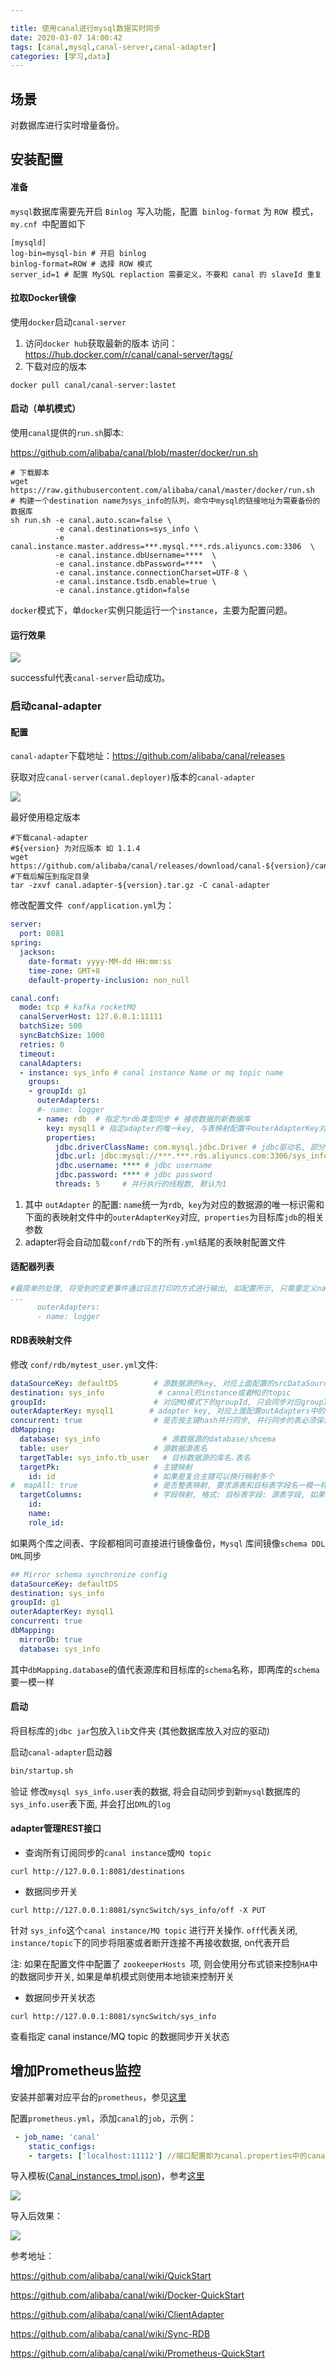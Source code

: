 ```yaml
---

title: 使用canal进行mysql数据实时同步
date: 2020-03-07 14:00:42
tags: [canal,mysql,canal-server,canal-adapter]
categories: [学习,data]
---
```


## 场景

对数据库进行实时增量备份。

## 安装配置

#### 准备

`mysql`数据库需要先开启 `Binlog `写入功能，配置` binlog-format` 为 `ROW `模式，`my.cnf `中配置如下

```properties
[mysqld]
log-bin=mysql-bin # 开启 binlog
binlog-format=ROW # 选择 ROW 模式
server_id=1 # 配置 MySQL replaction 需要定义，不要和 canal 的 slaveId 重复
```

#### 拉取Docker镜像

使用`docker`启动`canal-server`

1. 访问`docker hub`获取最新的版本 访问：https://hub.docker.com/r/canal/canal-server/tags/
2. 下载对应的版本

```shell
docker pull canal/canal-server:lastet
```

#### 启动（单机模式）

使用`canal`提供的`run.sh`脚本:

 https://github.com/alibaba/canal/blob/master/docker/run.sh

```shell
# 下载脚本
wget https://raw.githubusercontent.com/alibaba/canal/master/docker/run.sh 
# 构建一个destination name为sys_info的队列，命令中mysql的链接地址为需要备份的数据库
sh run.sh -e canal.auto.scan=false \
		  -e canal.destinations=sys_info \
		  -e canal.instance.master.address=***.mysql.***.rds.aliyuncs.com:3306  \
		  -e canal.instance.dbUsername=****  \
		  -e canal.instance.dbPassword=****  \
		  -e canal.instance.connectionCharset=UTF-8 \
		  -e canal.instance.tsdb.enable=true \
		  -e canal.instance.gtidon=false  
```

`docker`模式下，单`docker`实例只能运行一个`instance`，主要为配置问题。

#### 运行效果

![](https://azrael-1252339850.cos.ap-chengdu.myqcloud.com/20200307141300.png)

successful代表`canal-server`启动成功。

### 启动canal-adapter

#### 配置

`canal-adapter`下载地址：https://github.com/alibaba/canal/releases

获取对应`canal-server(canal.deployer)`版本的`canal-adapter`

![](https://azrael-1252339850.cos.ap-chengdu.myqcloud.com/20200307142325.png)

最好使用稳定版本

```shell
#下载canal-adapter 
#${version} 为对应版本 如 1.1.4
wget https://github.com/alibaba/canal/releases/download/canal-${version}/canal.adapter-${version}.tar.gz 
#下载后解压到指定目录
tar -zxvf canal.adapter-${version}.tar.gz -C canal-adapter
```

修改配置文件` conf/application.yml`为：

```yaml
server:
  port: 8081
spring:
  jackson:
    date-format: yyyy-MM-dd HH:mm:ss
    time-zone: GMT+8
    default-property-inclusion: non_null

canal.conf:
  mode: tcp # kafka rocketMQ
  canalServerHost: 127.0.0.1:11111
  batchSize: 500
  syncBatchSize: 1000
  retries: 0
  timeout:
  canalAdapters:
  - instance: sys_info # canal instance Name or mq topic name  
    groups:
    - groupId: g1
      outerAdapters:
      #- name: logger
      - name: rdb  # 指定为rdb类型同步 # 接收数据的新数据库
        key: mysql1 # 指定adapter的唯一key, 与表映射配置中outerAdapterKey对应
        properties:
          jdbc.driverClassName: com.mysql.jdbc.Driver # jdbc驱动名, 部分jdbc的jar包需要自行放致lib目录下
          jdbc.url: jdbc:mysql://***.***.rds.aliyuncs.com:3306/sys_info?useUnicode=true # jdbc url
          jdbc.username: **** # jdbc username
          jdbc.password: **** # jdbc password
          threads: 5     # 并行执行的线程数, 默认为1

```

1. 其中 `outAdapter` 的配置: `name`统一为`rdb`,` key`为对应的数据源的唯一标识需和下面的表映射文件中的`outerAdapterKey`对应,` properties`为目标库`jdb`的相关参数
2. adapter将会自动加载` conf/rdb `下的所有`.yml`结尾的表映射配置文件

#### 适配器列表

```yaml
#最简单的处理, 将受到的变更事件通过日志打印的方式进行输出, 如配置所示, 只需要定义name: logger即可
...
      outerAdapters:                        
      - name: logger 
```

#### RDB表映射文件

修改 `conf/rdb/mytest_user.yml`文件:

```yml
dataSourceKey: defaultDS        # 源数据源的key, 对应上面配置的srcDataSources中的值
destination: sys_info            # cannal的instance或者MQ的topic
groupId:                        # 对应MQ模式下的groupId, 只会同步对应groupId的数据
outerAdapterKey: mysql1        # adapter key, 对应上面配置outAdapters中的key
concurrent: true                # 是否按主键hash并行同步, 并行同步的表必须保证主键不会更改及主键不能为其他同步表的外键!!
dbMapping:
  database: sys_info              # 源数据源的database/shcema
  table: user                   # 源数据源表名
  targetTable: sys_info.tb_user   # 目标数据源的库名.表名
  targetPk:                     # 主键映射
    id: id                      # 如果是复合主键可以换行映射多个
#  mapAll: true                 # 是否整表映射, 要求源表和目标表字段名一模一样 (如果targetColumns也配置了映射,则以targetColumns配置为准)
  targetColumns:                # 字段映射, 格式: 目标表字段: 源表字段, 如果字段名一样源表字段名可不填
    id:
    name:
    role_id:
```

如果两个库之间表、字段都相同可直接进行镜像备份，`Mysql` 库间镜像`schema DDL DML`同步

```yml
## Mirror schema synchronize config
dataSourceKey: defaultDS
destination: sys_info
groupId: g1
outerAdapterKey: mysql1
concurrent: true
dbMapping:
  mirrorDb: true
  database: sys_info
```

其中`dbMapping.database`的值代表源库和目标库的`schema`名称，即两库的`schema`要一模一样

#### 启动

将目标库的`jdbc jar`包放入`lib`文件夹 (其他数据库放入对应的驱动)

启动`canal-adapter`启动器

```bash
bin/startup.sh
```

验证 修改`mysql sys_info.user`表的数据, 将会自动同步到新`mysql`数据库的`sys_info.user`表下面, 并会打出`DML`的`log`

#### adapter管理REST接口

- 查询所有订阅同步的`canal instance`或`MQ topic`

```shell
curl http://127.0.0.1:8081/destinations
```

- 数据同步开关

```shell
curl http://127.0.0.1:8081/syncSwitch/sys_info/off -X PUT
```

针对 `sys_info`这个`canal instance/MQ topic` 进行开关操作. `off`代表关闭,` instance/topic`下的同步将阻塞或者断开连接不再接收数据, on代表开启

注: 如果在配置文件中配置了 `zookeeperHosts `项, 则会使用分布式锁来控制`HA`中的数据同步开关, 如果是单机模式则使用本地锁来控制开关

- 数据同步开关状态

```shell
curl http://127.0.0.1:8081/syncSwitch/sys_info
```

查看指定 canal instance/MQ topic 的数据同步开关状态

## 增加Prometheus监控

安装并部署对应平台的`prometheus`，参见[这里](prometheus-grafana)

配置`prometheus.yml`，添加`canal`的`job`，示例：

```yml
 - job_name: 'canal'
    static_configs:
    - targets: ['localhost:11112'] //端口配置即为canal.properties中的canal.metrics.pull.port
```

导入模板([Canal_instances_tmpl.json](https://raw.githubusercontent.com/alibaba/canal/master/deployer/src/main/resources/metrics/Canal_instances_tmpl.json))，参考[这里](http://docs.grafana.org/reference/export_import/#importing-a-dashboard)

![](https://azrael-1252339850.cos.ap-chengdu.myqcloud.com/20200307150301.png)

导入后效果：

![](https://azrael-1252339850.cos.ap-chengdu.myqcloud.com/20200307145939.png)

参考地址：

https://github.com/alibaba/canal/wiki/QuickStart

https://github.com/alibaba/canal/wiki/Docker-QuickStart

https://github.com/alibaba/canal/wiki/ClientAdapter

https://github.com/alibaba/canal/wiki/Sync-RDB

https://github.com/alibaba/canal/wiki/Prometheus-QuickStart